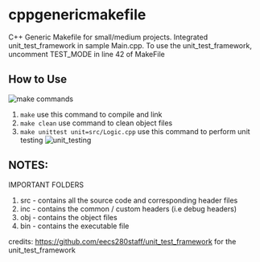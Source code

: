 # cppgenericmakefile
C++ Generic Makefile for small/medium projects. Integrated unit_test_framework in sample Main.cpp. 
To use the unit_test_framework, uncomment TEST_MODE in line 42 of MakeFile


## How to Use
![make commands](https://s3.gifyu.com/images/make-commands.gif)
1. ``make``  use this command to compile and link 
2. ``make clean``  use command to clean object files
3. ``make unittest unit=src/Logic.cpp`` use this command to perform unit testing
![unit_testing](https://s6.gifyu.com/images/unit_testing.gif)


## NOTES:
IMPORTANT FOLDERS
1. src - contains all the source code and corresponding header files
2. inc - contains the common / custom headers (i.e debug headers)
3. obj - contains the object files
4. bin - contains the executable file


credits:
https://github.com/eecs280staff/unit_test_framework for the unit_test_framework 
